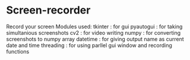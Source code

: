 # Screen-recorder
Record your screen
Modules used:
            tkinter  :  for gui
            pyautogui : for taking simultanious screenshots
            cv2 :  for video writing
            numpy : for converting screenshots to numpy array
            datetime : for giving output name as current date and time
            threading : for using parllel gui window and recording functions
            
